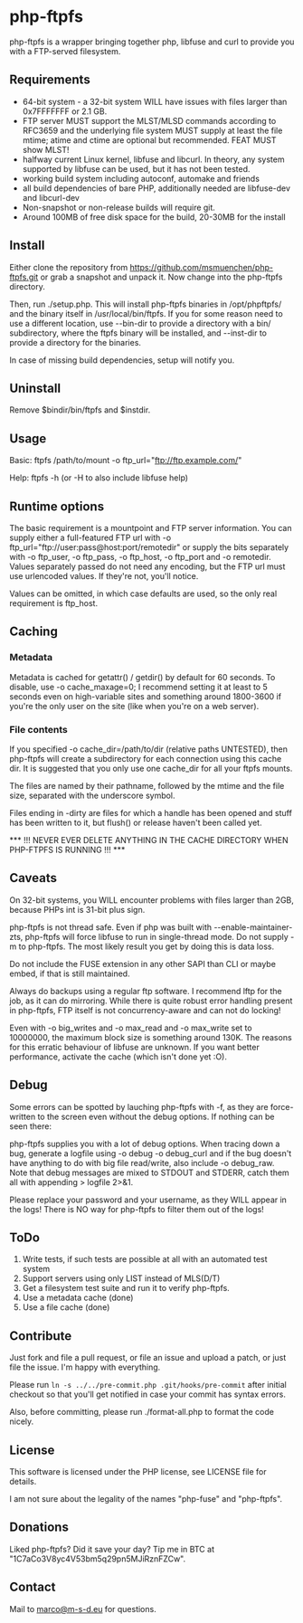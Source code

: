 # php-ftpfs
php-ftpfs is a wrapper bringing together php, libfuse and curl to provide
you with a FTP-served filesystem.

## Requirements
* 64-bit system - a 32-bit system WILL have issues with files larger than
  0x7FFFFFFF or 2.1 GB.
* FTP server MUST support the MLST/MLSD commands according to RFC3659 and
  the underlying file system MUST supply at least the file mtime; atime and
  ctime are optional but recommended. FEAT MUST show MLST!
* halfway current Linux kernel, libfuse and libcurl. In theory, any system
  supported by libfuse can be used, but it has not been tested.
* working build system including autoconf, automake and friends
* all build dependencies of bare PHP, additionally needed are libfuse-dev and
  libcurl-dev
* Non-snapshot or non-release builds will require git.
* Around 100MB of free disk space for the build, 20-30MB for the install

## Install
Either clone the repository from https://github.com/msmuenchen/php-ftpfs.git
or grab a snapshot and unpack it. Now change into the php-ftpfs directory.

Then, run ./setup.php. This will install php-ftpfs binaries in /opt/phpftpfs/
and the binary itself in /usr/local/bin/ftpfs. If you for some reason need to
use a different location, use --bin-dir to provide a directory with a bin/
subdirectory, where the ftpfs binary will be installed, and --inst-dir to
provide a directory for the binaries.

In case of missing build dependencies, setup will notify you.

## Uninstall
Remove $bindir/bin/ftpfs and $instdir.

## Usage
Basic: ftpfs /path/to/mount -o ftp_url="ftp://ftp.example.com/"

Help: ftpfs -h (or -H to also include libfuse help)

## Runtime options
The basic requirement is a mountpoint and FTP server information. You can
supply either a full-featured FTP url with -o
ftp_url="ftp://user:pass@host:port/remotedir" or supply the bits separately
with -o ftp_user, -o ftp_pass, -o ftp_host, -o ftp_port and -o remotedir. Values
separately passed do not need any encoding, but the FTP url must use
urlencoded values. If they're not, you'll notice.

Values can be omitted, in which case defaults are used, so the only real
requirement is ftp_host. 

## Caching
### Metadata
Metadata is cached for getattr() / getdir() by default for 60 seconds. To
disable, use -o cache_maxage=0; I recommend setting it at least to 5 seconds
even on high-variable sites and something around 1800-3600 if you're the only
user on the site (like when you're on a web server).

### File contents
If you specified -o cache_dir=/path/to/dir (relative paths UNTESTED), then
php-ftpfs will create a subdirectory for each connection using this cache dir.
It is suggested that you only use one cache_dir for all your ftpfs mounts.

The files are named by their pathname, followed by the mtime and the file size,
separated with the underscore symbol.

Files ending in -dirty are files for which a handle has been opened and stuff
has been written to it, but flush() or release haven't been called yet.

*** !!! NEVER EVER DELETE ANYTHING IN THE CACHE DIRECTORY WHEN PHP-FTPFS IS RUNNING !!! ***

## Caveats
On 32-bit systems, you WILL encounter problems with files larger than 2GB,
because PHPs int is 31-bit plus sign.

php-ftpfs is not thread safe. Even if php was built with
--enable-maintainer-zts, php-ftpfs will force libfuse to run in
single-thread mode. Do not supply -m to php-ftpfs. The most likely result
you get by doing this is data loss.

Do not include the FUSE extension in any other SAPI than CLI or maybe embed,
if that is still maintained.

Always do backups using a regular ftp software. I recommend lftp for the
job, as it can do mirroring. While there is quite robust error handling
present in php-ftpfs, FTP itself is not concurrency-aware and can not do
locking!

Even with -o big_writes and -o max_read and -o max_write set to 10000000,
the maximum block size is something around 130K. The reasons for this
erratic behaviour of libfuse are unknown. If you want better performance,
activate the cache (which isn't done yet :O).

## Debug
Some errors can be spotted by lauching php-ftpfs with -f, as they are
force-written to the screen even without the debug options. If nothing can
be seen there:

php-ftpfs supplies you with a lot of debug options. When tracing down a bug,
generate a logfile using -o debug -o debug_curl and if the bug doesn't have
anything to do with big file read/write, also include -o debug_raw. Note
that debug messages are mixed to STDOUT and STDERR, catch them all with
appending > logfile 2>&1.

Please replace your password and your username, as they WILL appear in the
logs! There is NO way for php-ftpfs to filter them out of the logs!

## ToDo
1. Write tests, if such tests are possible at all with an automated test system
2. Support servers using only LIST instead of MLS(D/T)
3. Get a filesystem test suite and run it to verify php-ftpfs.
4. Use a metadata cache (done)
5. Use a file cache (done)

## Contribute
Just fork and file a pull request, or file an issue and upload a patch, or just
file the issue. I'm happy with everything.

Please run `ln -s ../../pre-commit.php .git/hooks/pre-commit` after initial
checkout so that you'll get notified in case your commit has syntax errors.

Also, before committing, please run ./format-all.php to format the code nicely.

## License
This software is licensed under the PHP license, see LICENSE file for details.

I am not sure about the legality of the names "php-fuse" and "php-ftpfs".

## Donations
Liked php-ftpfs? Did it save your day? Tip me in BTC at
"1C7aCo3V8yc4V53bm5q29pn5MJiRznFZCw".

## Contact
Mail to marco@m-s-d.eu for questions.
